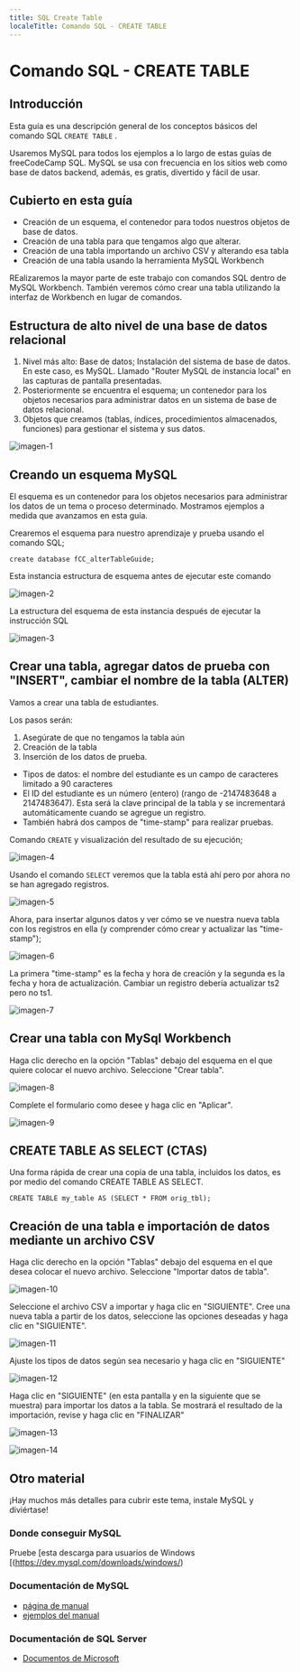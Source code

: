 ```yaml
---
title: SQL Create Table
localeTitle: Comando SQL - CREATE TABLE
---
```

# Comando SQL - CREATE TABLE

## Introducción

Esta guía es una descripción general de los conceptos básicos del comando SQL `CREATE TABLE` .

Usaremos MySQL para todos los ejemplos a lo largo de estas guías de freeCodeCamp SQL. MySQL se usa con frecuencia en los sitios web como base de datos backend, además, es gratis, divertido y fácil de usar.

## Cubierto en esta guía

*   Creación de un esquema, el contenedor para todos nuestros objetos de base de datos.
*   Creación de una tabla para que tengamos algo que alterar.
*   Creación de una tabla importando un archivo CSV y alterando esa tabla
*   Creación de una tabla usando la herramienta MySQL Workbench

REalizaremos la mayor parte de este trabajo con comandos SQL dentro de MySQL Workbench. También veremos cómo crear una tabla utilizando la interfaz de Workbench en lugar de comandos.

## Estructura de alto nivel de una base de datos relacional

1.  Nivel más alto: Base de datos; Instalación del sistema de base de datos. En este caso, es MySQL. Llamado "Router MySQL de instancia local" en las capturas de pantalla presentadas.
2.  Posteriormente se encuentra el esquema; un contenedor para los objetos necesarios para administrar datos en un sistema de base de datos relacional.
3.  Objetos que creamos (tablas, índices, procedimientos almacenados, funciones) para gestionar el sistema y sus datos.

![imagen-1](https://github.com/SteveChevalier/guide-images/blob/master/create_table01.JPG?raw=true)

## Creando un esquema MySQL

El esquema es un contenedor para los objetos necesarios para administrar los datos de un tema o proceso determinado. Mostramos ejemplos a medida que avanzamos en esta guía.

Crearemos el esquema para nuestro aprendizaje y prueba usando el comando SQL;
```
create database fCC_alterTableGuide; 
```

Esta instancia estructura de esquema antes de ejecutar este comando

![imagen-2](https://github.com/SteveChevalier/guide-images/blob/master/create_table02.JPG?raw=true)

La estructura del esquema de esta instancia después de ejecutar la instrucción SQL

![imagen-3](https://github.com/SteveChevalier/guide-images/blob/master/create_table03.JPG?raw=true)

## Crear una tabla, agregar datos de prueba con "INSERT", cambiar el nombre de la tabla (ALTER)

Vamos a crear una tabla de estudiantes.

Los pasos serán:

1.  Asegúrate de que no tengamos la tabla aún
2.  Creación de la tabla
3.  Inserción de los datos de prueba.
    

*   Tipos de datos: el nombre del estudiante es un campo de caracteres limitado a 90 caracteres
*   El ID del estudiante es un número (entero) (rango de -2147483648 a 2147483647). Esta será la clave principal de la tabla y se incrementará automáticamente cuando se agregue un registro.
*   También habrá dos campos de "time-stamp" para realizar pruebas.

Comando `CREATE` y visualización del resultado de su ejecución;

![imagen-4](https://github.com/SteveChevalier/guide-images/blob/master/create_table04.JPG?raw=true)

Usando el comando `SELECT` veremos que la tabla está ahí pero por ahora no se han agregado registros.

![imagen-5](https://github.com/SteveChevalier/guide-images/blob/master/create_table05.JPG?raw=true)

Ahora, para insertar algunos datos y ver cómo se ve nuestra nueva tabla con los registros en ella (y comprender cómo crear y actualizar las "time-stamp");

![imagen-6](https://github.com/SteveChevalier/guide-images/blob/master/create_table06.JPG?raw=true)

La primera "time-stamp" es la fecha y hora de creación y la segunda es la fecha y hora de actualización. Cambiar un registro debería actualizar ts2 pero no ts1.

![imagen-7](https://github.com/SteveChevalier/guide-images/blob/master/create_table07.JPG?raw=true)

## Crear una tabla con MySql Workbench

Haga clic derecho en la opción "Tablas" debajo del esquema en el que quiere colocar el nuevo archivo. Seleccione "Crear tabla".

![imagen-8](https://github.com/SteveChevalier/guide-images/blob/master/create_table08.JPG?raw=true)

Complete el formulario como desee y haga clic en "Aplicar".

![imagen-9](https://github.com/SteveChevalier/guide-images/blob/master/create_table09.JPG?raw=true)

## CREATE TABLE AS SELECT (CTAS)

Una forma rápida de crear una copia de una tabla, incluidos los datos, es por medio del comando CREATE TABLE AS SELECT.

`CREATE TABLE my_table AS (SELECT * FROM orig_tbl);`

## Creación de una tabla e importación de datos mediante un archivo CSV

Haga clic derecho en la opción "Tablas" debajo del esquema en el que desea colocar el nuevo archivo. Seleccione "Importar datos de tabla".

![imagen-10](https://github.com/SteveChevalier/guide-images/blob/master/create_table10.JPG?raw=true)

Seleccione el archivo CSV a importar y haga clic en "SIGUIENTE". Cree una nueva tabla a partir de los datos, seleccione las opciones deseadas y haga clic en "SIGUIENTE".

![imagen-11](https://github.com/SteveChevalier/guide-images/blob/master/create_table11.JPG?raw=true)

Ajuste los tipos de datos según sea necesario y haga clic en "SIGUIENTE"

![imagen-12](https://github.com/SteveChevalier/guide-images/blob/master/create_table12.JPG?raw=true)

Haga clic en "SIGUIENTE" (en esta pantalla y en la siguiente que se muestra) para importar los datos a la tabla. Se mostrará el resultado de la importación, revise y haga clic en "FINALIZAR"

![imagen-13](https://github.com/SteveChevalier/guide-images/blob/master/create_table13.JPG?raw=true)

![imagen-14](https://github.com/SteveChevalier/guide-images/blob/master/create_table14.JPG?raw=true)

## Otro material

¡Hay muchos más detalles para cubrir este tema, instale MySQL y diviértase!

### Donde conseguir MySQL

Pruebe \[esta descarga para usuarios de Windows \[(https://dev.mysql.com/downloads/windows/)

### Documentación de MySQL

*   [página de manual](https://dev.mysql.com/doc/refman/5.7/en/alter-table.html)
*   [ejemplos del manual](https://dev.mysql.com/doc/refman/5.7/en/alter-table-examples.html)

### Documentación de SQL Server

*   [Documentos de Microsoft](https://docs.microsoft.com/en-us/sql/t-sql/statements/create-table-transact-sql)
